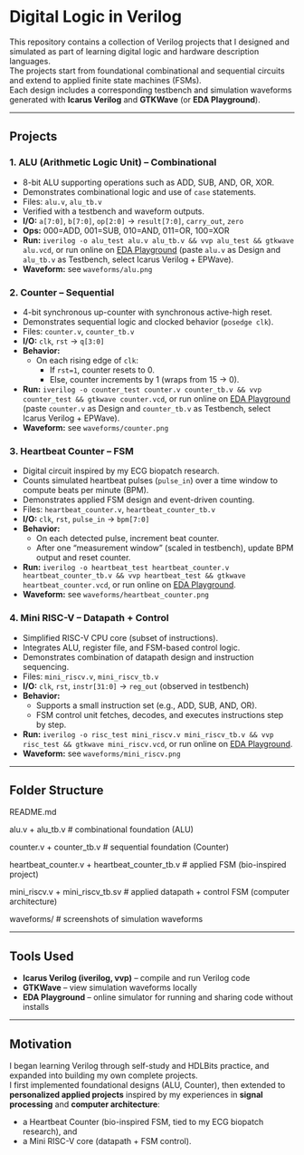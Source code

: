 # Digital Logic in Verilog

This repository contains a collection of Verilog projects that I designed and simulated as part of learning digital logic and hardware description languages.  
The projects start from foundational combinational and sequential circuits and extend to applied finite state machines (FSMs).  
Each design includes a corresponding testbench and simulation waveforms generated with **Icarus Verilog** and **GTKWave** (or **EDA Playground**).

---

## Projects

### 1. ALU (Arithmetic Logic Unit) – Combinational
- 8-bit ALU supporting operations such as ADD, SUB, AND, OR, XOR.  
- Demonstrates combinational logic and use of `case` statements.  
- Files: `alu.v`, `alu_tb.v`  
- Verified with a testbench and waveform outputs.  
- **I/O:** `a[7:0]`, `b[7:0]`, `op[2:0]` -> `result[7:0]`, `carry_out`, `zero`  
- **Ops:** 000=ADD, 001=SUB, 010=AND, 011=OR, 100=XOR  
- **Run:** `iverilog -o alu_test alu.v alu_tb.v && vvp alu_test && gtkwave alu.vcd`, or run online on [EDA Playground](https://edaplayground.com) (paste `alu.v` as Design and `alu_tb.v` as Testbench, select Icarus Verilog + EPWave).  
- **Waveform:** see `waveforms/alu.png`  

### 2. Counter – Sequential
- 4-bit synchronous up-counter with synchronous active-high reset.  
- Demonstrates sequential logic and clocked behavior (`posedge clk`).  
- Files: `counter.v`, `counter_tb.v`  
- **I/O:** `clk`, `rst` -> `q[3:0]`  
- **Behavior:**  
  - On each rising edge of `clk`:  
    - If `rst=1`, counter resets to 0.  
    - Else, counter increments by 1 (wraps from 15 → 0).  
- **Run:** `iverilog -o counter_test counter.v counter_tb.v && vvp counter_test && gtkwave counter.vcd`, or run online on [EDA Playground](https://edaplayground.com) (paste `counter.v` as Design and `counter_tb.v` as Testbench, select Icarus Verilog + EPWave).  
- **Waveform:** see `waveforms/counter.png`  

### 3. Heartbeat Counter – FSM
- Digital circuit inspired by my ECG biopatch research.  
- Counts simulated heartbeat pulses (`pulse_in`) over a time window to compute beats per minute (BPM).  
- Demonstrates applied FSM design and event-driven counting.  
- Files: `heartbeat_counter.v`, `heartbeat_counter_tb.v`  
- **I/O:** `clk`, `rst`, `pulse_in` -> `bpm[7:0]`  
- **Behavior:**  
  - On each detected pulse, increment beat counter.  
  - After one “measurement window” (scaled in testbench), update BPM output and reset counter.  
- **Run:** `iverilog -o heartbeat_test heartbeat_counter.v heartbeat_counter_tb.v && vvp heartbeat_test && gtkwave heartbeat_counter.vcd`, or run online on [EDA Playground](https://edaplayground.com).  
- **Waveform:** see `waveforms/heartbeat_counter.png`  

### 4. Mini RISC-V – Datapath + Control
- Simplified RISC-V CPU core (subset of instructions).  
- Integrates ALU, register file, and FSM-based control logic.  
- Demonstrates combination of datapath design and instruction sequencing.  
- Files: `mini_riscv.v`, `mini_riscv_tb.v`  
- **I/O:** `clk`, `rst`, `instr[31:0]` -> `reg_out` (observed in testbench)  
- **Behavior:**  
  - Supports a small instruction set (e.g., ADD, SUB, AND, OR).  
  - FSM control unit fetches, decodes, and executes instructions step by step.  
- **Run:** `iverilog -o risc_test mini_riscv.v mini_riscv_tb.v && vvp risc_test && gtkwave mini_riscv.vcd`, or run online on [EDA Playground](https://edaplayground.com).  
- **Waveform:** see `waveforms/mini_riscv.png`  
---

## Folder Structure
README.md

alu.v + alu_tb.v # combinational foundation (ALU)

counter.v + counter_tb.v # sequential foundation (Counter)

heartbeat_counter.v + heartbeat_counter_tb.v # applied FSM (bio-inspired project)

mini_riscv.v + mini_riscv_tb.sv # applied datapath + control FSM (computer architecture)

waveforms/ # screenshots of simulation waveforms

---

## Tools Used
- **Icarus Verilog (iverilog, vvp)** – compile and run Verilog code  
- **GTKWave** – view simulation waveforms locally  
- **EDA Playground** – online simulator for running and sharing code without installs    

---

## Motivation
I began learning Verilog through self-study and HDLBits practice, and expanded into building my own complete projects.  
I first implemented foundational designs (ALU, Counter), then extended to **personalized applied projects** inspired by my experiences in **signal processing** and **computer architecture**:  
- a Heartbeat Counter (bio-inspired FSM, tied to my ECG biopatch research), and  
- a Mini RISC-V core (datapath + FSM control).  
